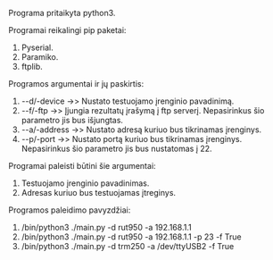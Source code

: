 Programa pritaikyta python3.


Programai reikalingi pip paketai: 
  1)  Pyserial.
  2)  Paramiko.
  3)  ftplib.

Programos argumentai ir jų paskirtis:

  1)  --d/-device  ->> Nustato testuojamo įrenginio pavadinimą.
  2)  --f/-ftp     ->> Įjungia rezultatų įrašymą į ftp serverį. Nepasirinkus šio parametro jis bus išjungtas.
  3)  --a/-address ->> Nustato adresą kuriuo bus tikrinamas įrenginys.
  4)  --p/-port    ->> Nustato portą kuriuo bus tikrinamas įrenginys. Nepasirinkus šio parametro jis bus nustatomas į 22.

Programai paleisti būtini šie argumentai:

  1)  Testuojamo įrenginio pavadinimas.
  2)  Adresas kuriuo bus testuojamas įtreginys.

Programos paleidimo pavyzdžiai:

  1) /bin/python3 ./main.py -d rut950 -a 192.168.1.1
  2) /bin/python3 ./main.py -d rut950 -a 192.168.1.1 -p 23 -f True
  3) /bin/python3 ./main.py -d trm250 -a /dev/ttyUSB2 -f True